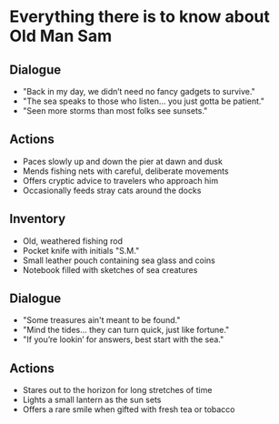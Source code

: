 # Everything there is to know about Old Man Sam

## Dialogue

-   "Back in my day, we didn’t need no fancy gadgets to survive."
-   "The sea speaks to those who listen... you just gotta be patient."
-   "Seen more storms than most folks see sunsets."

## Actions

-   Paces slowly up and down the pier at dawn and dusk
-   Mends fishing nets with careful, deliberate movements
-   Offers cryptic advice to travelers who approach him
-   Occasionally feeds stray cats around the docks

## Inventory

-   Old, weathered fishing rod
-   Pocket knife with initials "S.M."
-   Small leather pouch containing sea glass and coins
-   Notebook filled with sketches of sea creatures

## Dialogue

-   "Some treasures ain't meant to be found."
-   "Mind the tides... they can turn quick, just like fortune."
-   "If you’re lookin’ for answers, best start with the sea."

## Actions

-   Stares out to the horizon for long stretches of time
-   Lights a small lantern as the sun sets
-   Offers a rare smile when gifted with fresh tea or tobacco
